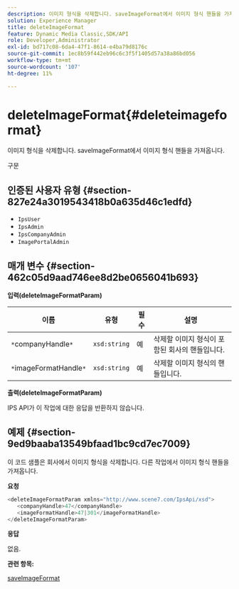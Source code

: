 ```yaml
---
description: 이미지 형식을 삭제합니다. saveImageFormat에서 이미지 형식 핸들을 가져옵니다.
solution: Experience Manager
title: deleteImageFormat
feature: Dynamic Media Classic,SDK/API
role: Developer,Administrator
exl-id: bd717c08-6da4-47f1-8614-e4ba79d8176c
source-git-commit: 1ec8b59f442eb96c6c3f5f1405d57a38a86bd056
workflow-type: tm+mt
source-wordcount: '107'
ht-degree: 11%

---
```


# deleteImageFormat{#deleteimageformat}

이미지 형식을 삭제합니다. saveImageFormat에서 이미지 형식 핸들을 가져옵니다.

구문

## 인증된 사용자 유형 {#section-827e24a3019543418b0a635d46c1edfd}

* `IpsUser`
* `IpsAdmin`
* `IpsCompanyAdmin`
* `ImagePortalAdmin`

## 매개 변수 {#section-462c05d9aad746ee8d2be0656041b693}

**입력(deleteImageFormatParam)**

| 이름 | 유형 | 필수 | 설명 |
|---|---|---|---|
| `*`companyHandle`*` | `xsd:string` | 예 | 삭제할 이미지 형식이 포함된 회사의 핸들입니다. |
| `*`imageFormatHandle`*` | `xsd:string` | 예 | 삭제할 이미지 형식의 핸들입니다. |

**출력(deleteImageFormatParam)**

IPS API가 이 작업에 대한 응답을 반환하지 않습니다.

## 예제 {#section-9ed9baaba13549bfaad1bc9cd7ec7009}

이 코드 샘플은 회사에서 이미지 형식을 삭제합니다. 다른 작업에서 이미지 형식 핸들을 가져옵니다.

**요청**

```java
<deleteImageFormatParam xmlns="http://www.scene7.com/IpsApi/xsd">
   <companyHandle>47</companyHandle>
   <imageFormatHandle>47|301</imageFormatHandle>
</deleteImageFormatParam>
```

**응답**

없음.

**관련 항목:**

[saveImageFormat](../../../operations/c-operations-intro/c-methods/r-save-image-format.md#reference-d15c27f533ef41e38b54a539a304bd1d)
